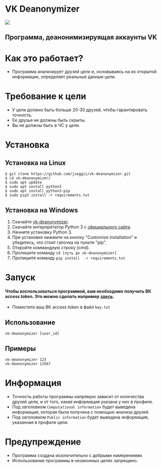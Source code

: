 # VK Deanonymizer
<a href="https://python.org"><img src="https://img.shields.io/badge/python-3-green.svg" /></a>
## Программа, деанонимизируящая аккаунты VK

# Как это работает?
* Программа анализирует друзей цели и, основываясь на их открытой информации, определяет реальные данные цели.

# Требование к цели
* У цели должно быть больше 20-30 друзей, чтобы гарантировать точность.
* Ее друзья не должны быть скрыты.
* Вы не должны быть в ЧС у цели.

# Установка
## Установка на Linux
```
$ git clone https://github.com/jieggii/vk-deanonymizer.git
$ cd vk-deanonymizer/
$ sudo apt update
$ sudo apt install python3
$ sudo apt install python3-pip
$ sudo pip3 install -r requirements.txt
```

## Установка на Windows
1. Скачайте <a href="https://github.com/jieggii/vk-deanonymizer.git">vk-deanonymizer</a>.
2. Скачайте интерпретатор Python 3 с <a href="https://python.org">официального сайта</a>.
3. Начните установку Python 3.
4. При установке нажмите на кнопку "Customize installation" и убедитесь, что стоит галочка на пункте "pip".
5. Откройте коммандную строку (cmd).
6. Пропишите команду ```cd [путь до vk-deanonymizer]```
7. Пропишите команду ```pip install  -r requirements.txt```

# Запуск
#### Чтобы воспользоваться программой, вам необходимо получить ВК access token. Это можно сделать например <a href="https://vkhost.github.io/">здесь</a>.
* Поместите ваш ВК access token в файл ```key.txt```
## Использование
```vk-deanonymizer [user_id]```
## Примеры
```
vk-deanonymizer 123
vk-deanonymizer 12567
```
# Информация
* Точность работы программы напрямую зависит от количества друзей цели, и от того, какая информация указана у них в профиле.
* Под заголовком ```Computational information``` будет выведена информация, которая была получена с помощью анализа друзей.
* Под заголовком ```Public information``` будет выведена информация, указанная в профиле цели.


# Предупреждение
* Программа создана исключительно с добрыми намерениями.
* Использование программы в незаконных целях запрещено.
